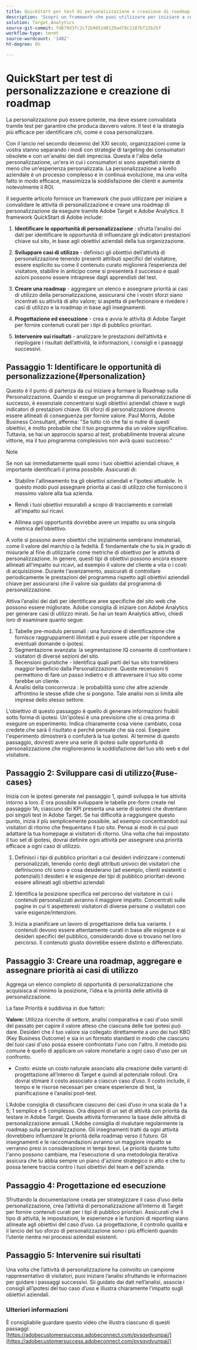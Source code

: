 ```yaml
---
title: QuickStart per test di personalizzazione e creazione di roadmap
description: 'Scopri un framework che puoi utilizzare per iniziare a convalidare le attività di personalizzazione e crea una roadmap di personalizzazione da eseguire tramite Adobe Target e Adobe Analytics.  '
solution: Target,Analytics
source-git-commit: fd679d3fc2c72b9852d8129adf8c1187bf22b25f
workflow-type: tm+mt
source-wordcount: '1402'
ht-degree: 0%

---
```


# QuickStart per test di personalizzazione e creazione di roadmap

La personalizzazione può essere potente, ma deve essere convalidata tramite test per garantire che produca davvero valore. Il test è la strategia più efficace per identificare chi, come e cosa personalizzare.

Con il lancio nel secondo decennio del XXI secolo, organizzazioni come la vostra stanno separando i modi con strategie di targeting dei consumatori obsolete e con un&#39;analisi dei dati imprecisa. Questa è l&#39;alba della personalizzazione, un&#39;era in cui i consumatori si sono aspettati niente di meno che un&#39;esperienza personalizzata. La personalizzazione a livello aziendale è un processo complesso e in continua evoluzione, ma una volta fatto in modo efficace, massimizza la soddisfazione dei clienti e aumenta notevolmente il ROI.

Il seguente articolo fornisce un framework che puoi utilizzare per iniziare a convalidare le attività di personalizzazione e creare una roadmap di personalizzazione da eseguire tramite Adobe Target e Adobe Analytics. Il framework QuickStart di Adobe include:

1. **Identificare le opportunità di personalizzazione** : sfrutta l’analisi dei dati per identificare le opportunità di influenzare gli indicatori prestazioni chiave sul sito, in base agli obiettivi aziendali della tua organizzazione.

1. **Sviluppare casi di utilizzo** - definisci gli obiettivi dell’attività di personalizzazione tenendo presenti attributi specifici del visitatore, essere esplicito su come il contenuto curato migliorerà l’esperienza del visitatore, stabilire in anticipo come si presenterà il successo e quali azioni possono essere intraprese dagli apprendisti del test.

1. **Creare una roadmap** - aggregare un elenco e assegnare priorità ai casi di utilizzo della personalizzazione, assicurarsi che i vostri sforzi siano incentrati su attività di alto valore; si aspetta di perfezionare e rivedere i casi di utilizzo e la roadmap in base agli insegnamenti.

1. **Progettazione ed esecuzione** - crea e avvia le attività di Adobe Target per fornire contenuti curati per i tipi di pubblico prioritari.

1. **Intervenire sui risultati** - analizzare le prestazioni dell’attività e riepilogare i risultati dell’attività, le informazioni, i consigli e i passaggi successivi.

## Passaggio 1: Identificare le opportunità di personalizzazione{#personalization}

Questo è il punto di partenza da cui iniziare a formare la Roadmap sulla Personalizzazione. Quando si esegue un programma di personalizzazione di successo, è essenziale concentrarsi sugli obiettivi aziendali chiave e sugli indicatori di prestazioni chiave. Gli sforzi di personalizzazione devono essere allineati di conseguenza per fornire valore. Paul Morris, Adobe Business Consultant, afferma: &quot;Se tutto ciò che fai si nutre di questi obiettivi, è molto probabile che il tuo programma dia un valore significativo. Tuttavia, se hai un approccio sparso al test, probabilmente troverai alcune vittorie, ma il tuo programma complessivo non avrà quasi successo.&quot;

>[!NOTE]
>
>Se non sai immediatamente quali sono i tuoi obiettivi aziendali chiave, è importante identificarli il prima possibile. Assicurati di:


* Stabilire l&#39;allineamento tra gli obiettivi aziendali e l&#39;ipotesi attuabile. In questo modo puoi assegnare priorità ai casi di utilizzo che forniscono il massimo valore alla tua azienda.

* Rendi i tuoi obiettivi misurabili a scopo di tracciamento e correlati all&#39;impatto sui ricavi.

* Allinea ogni opportunità dovrebbe avere un impatto su una singola metrica dell’obiettivo.

A volte si possono avere obiettivi che inizialmente sembrano immateriali, come il valore del marchio o la fedeltà. È fondamentale che tu sia in grado di misurarle al fine di utilizzarle come metriche di obiettivo per le attività di personalizzazione. In genere, questi tipi di obiettivi possono ancora essere allineati all&#39;impatto sui ricavi, ad esempio il valore del cliente a vita o i costi di acquisizione. Durante l&#39;avanzamento, assicurati di controllare periodicamente le prestazioni del programma rispetto agli obiettivi aziendali chiave per assicurarsi che il valore sia guidato dal programma di personalizzazione.

Attiva l’analisi dei dati per identificare aree specifiche del sito web che possono essere migliorate. Adobe consiglia di iniziare con Adobe Analytics per generare casi di utilizzo mirati. Se hai un team Analytics attivo, chiedi loro di esaminare quanto segue:

1. Tabelle pre-modulo personali : una funzione di identificazione che fornisce raggruppamenti illimitati e può essere utile per rispondere a eventuali domande o ipotesi.
1. Segmentazione avanzata: la segmentazione IQ consente di confrontare i visitatori di diverse sezioni del sito.
1. Recensioni giuristiche - Identifica quali parti del tuo sito trarrebbero maggior beneficio dalla Personalizzazione. Queste recensioni ti permettono di fare un passo indietro e di attraversare il tuo sito come farebbe un cliente.
1. Analisi della concorrenza : le probabilità sono che altre aziende affrontino le stesse sfide che si pongono. Tale analisi non si limita alle imprese dello stesso settore.

L&#39;obiettivo di questo passaggio è quello di generare informazioni fruibili sotto forma di ipotesi. Un&#39;ipotesi è una previsione che si crea prima di eseguire un esperimento. Indica chiaramente cosa viene cambiato, cosa credete che sarà il risultato e perché pensate che sia così. Eseguire l&#39;esperimento dimostrerà o confuterà la tua ipotesi. Al termine di questo passaggio, dovresti avere una serie di ipotesi sulle opportunità di personalizzazione che miglioreranno la soddisfazione del tuo sito web e del visitatore.

## Passaggio 2: Sviluppare casi di utilizzo{#use-cases}

Inizia con le ipotesi generate nel passaggio 1, quindi sviluppa le tue attività intorno a loro. È ora possibile sviluppare le tabelle pre-form create nel passaggio 1A; ciascuno dei KPI presenta una serie di ipotesi che diventano poi singoli test in Adobe Target. Se hai difficoltà a raggiungere questo punto, inizia il più semplicemente possibile, ad esempio concentrandoti sui visitatori di ritorno che frequentano il tuo sito. Pensa ai modi in cui puoi adattare la tua homepage ai visitatori di ritorno. Una volta che hai impostato il tuo set di ipotesi, dovrai definire ogni attività per assegnare una priorità efficace a ogni caso di utilizzo.

1. Definisci i tipi di pubblico prioritari a cui desideri indirizzare i contenuti personalizzati, tenendo conto degli attributi univoci dei visitatori che definiscono chi sono e cosa desiderano (ad esempio, clienti esistenti o potenziali) I desideri e le esigenze dei tipi di pubblico prioritari devono essere allineati agli obiettivi aziendali

1. Identifica la posizione specifica nel percorso del visitatore in cui i contenuti personalizzati avranno il maggiore impatto. Concentrati sulle pagine in cui ti aspetteresti visitatori di diverse persone o visitatori con varie esigenze/intenzioni.

1. Inizia a pianificare un lavoro di progettazione della tua variante. I contenuti devono essere attentamente curati in base alle esigenze e ai desideri specifici del pubblico, considerando dove si trovano nel loro percorso. Il contenuto giusto dovrebbe essere distinto e differenziato.

## Passaggio 3: Creare una roadmap, aggregare e assegnare priorità ai casi di utilizzo

Aggrega un elenco completo di opportunità di personalizzazione che acquisisca al minimo la posizione, l’idea e la priorità delle attività di personalizzazione.

La fase Priorità è suddivisa in due fattori:

**Valore:** Utilizza ricerche di settore, analisi comparativa e casi d&#39;uso simili del passato per capire il valore atteso che ciascuna delle tue ipotesi può dare. Desideri che il tuo valore sia collegato direttamente a uno dei tuoi KBO (Key Business Outcome) e sia in un formato standard in modo che ciascuno dei tuoi casi d&#39;uso possa essere confrontato l&#39;uno con l&#39;altro. Il metodo più comune è quello di applicare un valore monetario a ogni caso d&#39;uso per un confronto.

* Costo: esiste un costo naturale associato alla creazione delle varianti di progettazione all’interno di Target e quindi al potenziale rollout. Ora dovrai stimare il costo associato a ciascun caso d’uso. Il costo include, il tempo e le risorse necessari per creare esperienze di test, la pianificazione e l’analisi post-test.

L’Adobe consiglia di classificare ciascuno dei casi d’uso in una scala da 1 a 5; 1 semplice e 5 complesso. Ora disponi di un set di attività con priorità da testare in Adobe Target. Queste attività formeranno la base delle attività di personalizzazione annuali. L’Adobe consiglia di rivalutare regolarmente la roadmap sulla personalizzazione. Gli insegnamenti tratti da ogni attività dovrebbero influenzare le priorità della roadmap verso il futuro. Gli insegnamenti e le raccomandazioni avranno un maggiore impatto se verranno presi in considerazione in tempi brevi. Le priorità durante tutto l&#39;anno possono cambiare, ma l&#39;esecuzione di una metodologia iterativa assicura che tu abbia sempre un piano d&#39;azione strategico in atto e che tu possa tenere traccia contro i tuoi obiettivi del team e dell&#39;azienda.

## Passaggio 4: Progettazione ed esecuzione

Sfruttando la documentazione creata per strategizzare il caso d’uso della personalizzazione, crea l’attività di personalizzazione all’interno di Target per fornire contenuti curati per i tipi di pubblico prioritari. Assicurati che il tipo di attività, le impostazioni, le esperienze e le funzioni di reporting siano allineate agli obiettivi del caso d’uso. La progettazione, il controllo qualità e il lancio del tuo sforzo di personalizzazione sono i più efficienti quando l’utente rientra nei processi aziendali esistenti.

## Passaggio 5: Intervenire sui risultati

Una volta che l’attività di personalizzazione ha coinvolto un campione rappresentativo di visitatori, puoi iniziare l’analisi sfruttando le informazioni per guidare i passaggi successivi. Sii guidato dai dati nell’analisi, associa i consigli all’ipotesi del tuo caso d’uso e illustra chiaramente l’impatto sugli obiettivi aziendali.

### Ulteriori informazioni

È consigliabile guardare questo video che illustra ciascuno di questi passaggi: [https://adobecustomersuccess.adobeconnect.com/pvsqvdvunpai/](https://adobecustomersuccess.adobeconnect.com/pvsqvdvunpai/)